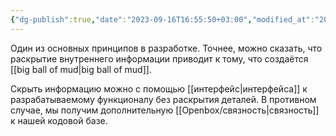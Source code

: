 ```yaml
---
{"dg-publish":true,"date":"2023-09-16T16:55:50+03:00","modified_at":"2023-09-16T17:01:33+03:00","dg-path":"/скрытия информации.md","permalink":"/skrytiya-informaczii/","dgPassFrontmatter":true}
---
```



Один из основных принципов в разработке. Точнее, можно сказать, что раскрытие внутреннего информации приводит к тому, что создаётся [[big ball of mud|big ball of mud]]. 

Скрыть информацию можно с помощью [[интерфейс|интерфейса]] к разрабатываемому функционалу без раскрытия деталей. В противном случае, мы получим дополнительную [[Openbox/связность|связность]] к нашей кодовой базе.
